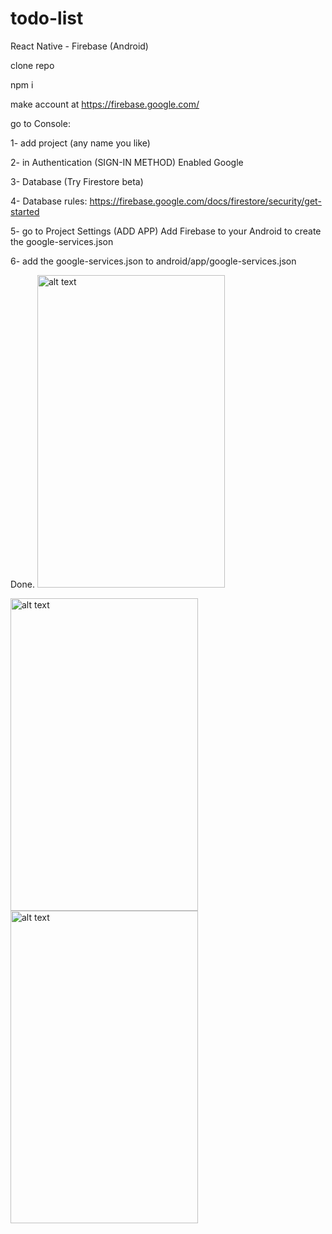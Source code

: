 # todo-list
React Native - Firebase (Android)

clone repo

npm i 

make account at https://firebase.google.com/

go to Console:

1- add project (any name you like)

2- in Authentication (SIGN-IN METHOD) Enabled  Google

3- Database (Try Firestore beta)

4- Database rules:
https://firebase.google.com/docs/firestore/security/get-started

5- go to Project Settings (ADD APP) Add Firebase to your Android to create the google-services.json

6- add the google-services.json to android/app/google-services.json

Done.
<img src="https://lh3.googleusercontent.com/dmx6mGJAc4-VGO7ANFosnzqdsQOZmpXc6PKPcQ9PsgZOxm2aBaec6icOVr_mlhe_5TCwbud4vdxTonk8Mu9MZmh0o77ttS9teRo09Z326shDclChh-20j-t-zfXvhIUNxZfLLnXOiaUxyTy5-5WCjiqgH3nqTa3-CdugQHC5iFV4gcLkFgpfnRolaPnp9ZFuwKxv8prlLi4VEN8tSf34M5xpRZJWOy_erS1oEA0mjU5nhJCNnEUSnqDXlDWrlWyolkJ-GMOM7LC_GlIswpY_wC_-co8ygphSwzFIgh5ckNMXRDcSW8DcqD-7y8rrpKEZ5CrXmaekzzcuquA86BLEmXFZj1Vr1ZJVa_Nw2hcozMQjuvDUnIAuKxpNB56gOkjtlNvekJH82SzAddUWNtw4rrMQdqipr3W_8SMLUC7fXMbQbNVPFqAzF9EFZUBxe9dOCvV1UnOfkw_IVBYznM4my_Az53OIfSuCdWsCaZ1wLEb_Hp9mAXMJf_46x-K3G4c40zupzQR4kOiuIE7sm3DRcaNunpQAZDcFoJlCc8IiGK269dGC9uhIU1l5DXUis7877xw3V6eAo5oN3Y6tu74y3JVeak10ap-WaNkmSFmK38WoKw-H6rpLQh-0X7pnKErWPONAdIEBGozKeGGWKwpIvdnpGqIGNIKAL2R5DjuoxHsoTK6HGgrA3ug=w563-h902-no" alt="alt text" width="300" height="500">

<img src="https://lh3.googleusercontent.com/hyu9rvRppM5cW6-5-BGXC_xYyySjw-1LjQa1QkvefxL6DsF38oZcpcMeFbUrYwJ79W8vL57RInj3xCr2YJ2_wUFPS8qk-CW2daX7Q9N-Pb6ptydw-7uyVS4UXPKYSDjY4BVAyNf6FkY0VfjNDkbRW5oCQLa3QWijKJk5mLQETHU3AVHOeTUGM3YlvyDXZ9wH3QB8ju5oElamb9dLvHLZEzmerTGOA5qy1V_BeallY5eilu6JgbcuNq9YPBhTI_Gh1yTGi3H8x_QQszfNt3Zn9DsVbKiVvBsd7pBpoLAl462jyzK_e1YoSpRT_Mb2X2C78DGdJo4gbhfrDBVNMM1qZaUcTDR1DEUeCGmgaDDf1_fErJ3quczMS1F-2a-N4bIDcdbpR2lmkGtNADODFoGqJTLJ1A0nCwsi-bnWFSgcr_IqQ4gMgdPyKv6T1e-iikO-FJAn00FAl8xokk--XMQxjwtKXu04QlD_RG0jkTBCZrStF8ycGEADMrgNzakYJOLC1AEkVNqfBsz19OrUaQ0lVV4bmdTGhF-FwJC8IQxAFGVRxRGL9_NKrvJ8Kwi1TDC8aQG8H-yPgzc00GO-xDa4iQZGZZdCq8orVQPn5tGO8IfSHtN9slw4kIb8HsSJ0A=w563-h902-no" alt="alt text" width="300" height="500">

<img src="https://lh3.googleusercontent.com/IcNi7GblaN2gOIrEWyyFa6VZ1brbNgF8uYMlsNvbXa-ekfWiAR3f9dxXqSvBXlwVm0yIYyTPIVRqVG8zn4yoLfKTRM-RYOh2A1wX4gsxod2-6sUdvVTddNdoxxipVj0LjMjThIkfT7fpVvPliEdX39LY9sUPue9ozgDjoqAZq2HrNP-Apidru4Isuoo6f0Vs59auw3WAQikze3QN_saMUSnU9yT4OIBSURwBiWqBVTwld8mXbSX0AB47i6JIw6nlWaxROt1LdpzvIq1iz3Kpdb08C0oGEy139Raomh82NO0Ws7xJebfAGW2ur2fUC3kNWeXwBrqGvRozikubH3cIk-a73O37KICH2ypv1H7wDTb3beuvDH9Z5dFsFkns22oafbYMm5vHQ2lZ9Y8iSzYwkIC7EZDVELxb4FLds_kcX5854XxlG2Rk7SDEdEOhzFlCv66Q7RhhnmkDyAtNamkfHQEhACW3LwqwHjR6iuf4QrdXxOPkPi4P8rJ1BTvmaeYaHIMBiuIXHW_nCBXxliUQsOF9l_2Pu21uWP2A6Ptp8V_14nvbUyCAfYQOynhUJndql1W091ZL1EGp94p8E1DUOrZFCuqY0hiYRFG_cv6AOzF8zst4vLnjSJuV9Q7k-Q=w563-h902-no" alt="alt text" width="300" height="500">



